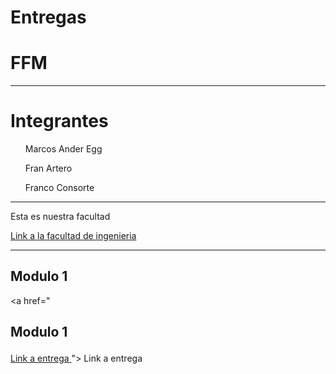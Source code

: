 # Entregas
<html>

<head>
  
<h1>
FFM
  
</h1>
  
<hr>
  
</head>

<body>
  
<h1>
Integrantes
</h1>

<ul> Marcos Ander Egg </ul> <p>
<ul> Fran Artero </ul> <p>
<ul> Franco Consorte </ul> <p>
<hr>

  Esta es nuestra facultad <p>
<a href="http://fing.uncu.edu.ar"> Link a la facultad de ingenieria </a>
<hr>
  
  <h2>
  Modulo 1
  </h2>  
  
  <a href=" <h2>
  Modulo 1
  </h2>  
  
  <a href="https://github.com/FranciscoArtero/TP1-2022"> Link a entrega </a>
 "> Link a entrega </a>
 
  
